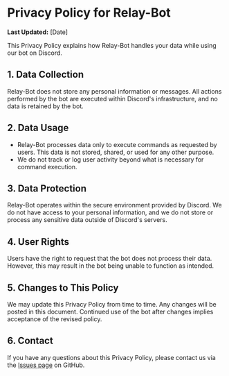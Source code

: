 # Privacy Policy for Relay-Bot

**Last Updated:** [Date]

This Privacy Policy explains how Relay-Bot handles your data while using our bot on Discord.

## 1. Data Collection

Relay-Bot does not store any personal information or messages. All actions performed by the bot are executed within Discord's infrastructure, and no data is retained by the bot.

## 2. Data Usage

- Relay-Bot processes data only to execute commands as requested by users. This data is not stored, shared, or used for any other purpose.
- We do not track or log user activity beyond what is necessary for command execution.

## 3. Data Protection

Relay-Bot operates within the secure environment provided by Discord. We do not have access to your personal information, and we do not store or process any sensitive data outside of Discord's servers.

## 4. User Rights

Users have the right to request that the bot does not process their data. However, this may result in the bot being unable to function as intended.

## 5. Changes to This Policy

We may update this Privacy Policy from time to time. Any changes will be posted in this document. Continued use of the bot after changes implies acceptance of the revised policy.

## 6. Contact

If you have any questions about this Privacy Policy, please contact us via the [Issues page](https://github.com/CaptainCooky/Relay-Bot/issues) on GitHub.
